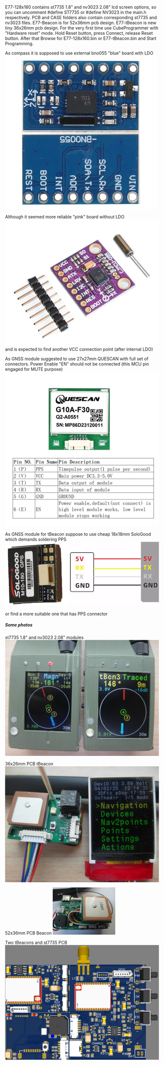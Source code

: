 E77-128x160 contains st7735 1.8" and nv3023 2.08" lcd screen options, 
so you can uncomment #define ST7735 or #define NV3023 in the main.h respectively.
PCB and CASE folders also contain corresponding st7735 and nv3023 files.
E77-Beacon is for 52x36mm pcb design.
E77-tBeacon is new tiny 36x26mm pcb design.
For the very first time use CubeProgrammer with "Hardware reset" mode. Hold Reset button, press Connect, release Reset button. 
After that Browse for E77-128x160.bin or E77-tBeacon.bin and Start Programming.

As compass it is supposed to use external bno055 "blue" board with LDO![module photo](Photos/bno055blue.jpeg)

Although it seemed more reliable "pink" board without LDO![module photo](Photos/bno055pink.png) and is expected to find another VCC connection point (after internal LDO)

As GNSS module suggested to use 27x27mm QUESCAN with full set of connectors. Power Enable "EN" should not be connected (this MCU pin engaged for MUTE purpose)![module photo](Photos/QUESCAN_GNSS.png)

As GNSS module for tBeacon suppose to use cheap 18x18mm SoloGood which demands soldering PPS ![module photo](Photos/solgood_pinout.png)

or find a more suitable one that has PPS connector

##### Some photos
st7735 1.8" and nv3023 2.08" modules
![module photo](Photos/modules.jpg)

36x26mm PCB tBeacon
![beacon photo](Photos/tBeacon.jpg)

52x36mm PCB Beacon
![beacon photo](Photos/beacon.jpg)

Two tBeacons and st7735 PCB
![beacon photo](Photos/pcb.png)
